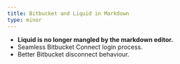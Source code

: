 ```yaml
---
title: Bitbucket and Liquid in Markdown
type: minor
---
```


* **Liquid is no longer mangled by the markdown editor.**
* Seamless Bitbucket Connect login process.
* Better Bitbucket disconnect behaviour.